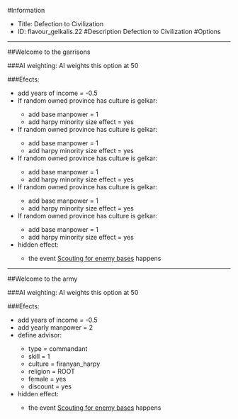 #Information
 - Title: Defection to Civilization
 - ID: flavour_gelkalis.22
#Description
Defection to Civilization
#Options

___
##Welcome to the garrisons

###AI weighting:
AI weights this option at 50


###Efects:<ul><li>add years of income = -0.5</li><li>If random owned province has culture is gelkar:</li><ul><li>add base manpower = 1</li><li>add harpy minority size effect = yes</li></ul><li>If random owned province has culture is gelkar:</li><ul><li>add base manpower = 1</li><li>add harpy minority size effect = yes</li></ul><li>If random owned province has culture is gelkar:</li><ul><li>add base manpower = 1</li><li>add harpy minority size effect = yes</li></ul><li>If random owned province has culture is gelkar:</li><ul><li>add base manpower = 1</li><li>add harpy minority size effect = yes</li></ul><li>If random owned province has culture is gelkar:</li><ul><li>add base manpower = 1</li><li>add harpy minority size effect = yes</li></ul><li>hidden effect:</li><ul><li>the event [Scouting for enemy bases](../events/scouting_for_enemy_bases.md) happens</li></ul></ul>

___
##Welcome to the army

###AI weighting:
AI weights this option at 50


###Efects:<ul><li>add years of income = -0.5</li><li>add yearly manpower = 2</li><li>define advisor:</li><ul><li>type = commandant</li><li>skill = 1</li><li>culture = firanyan_harpy</li><li>religion = ROOT</li><li>female = yes</li><li>discount = yes</li></ul><li>hidden effect:</li><ul><li>the event [Scouting for enemy bases](../events/scouting_for_enemy_bases.md) happens</li></ul></ul>
